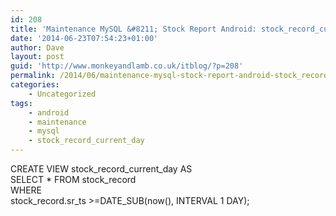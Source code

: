 ```yaml
---
id: 208
title: 'Maintenance MySQL &#8211; Stock Report Android: stock_record_current_day'
date: '2014-06-23T07:54:23+01:00'
author: Dave
layout: post
guid: 'http://www.monkeyandlamb.co.uk/itblog/?p=208'
permalink: /2014/06/maintenance-mysql-stock-report-android-stock_record_current_day/
categories:
    - Uncategorized
tags:
    - android
    - maintenance
    - mysql
    - stock_record_current_day
---
```


CREATE VIEW stock\_record\_current\_day AS  
SELECT \* FROM stock\_record  
WHERE  
stock\_record.sr\_ts &gt;=DATE\_SUB(now(), INTERVAL 1 DAY);